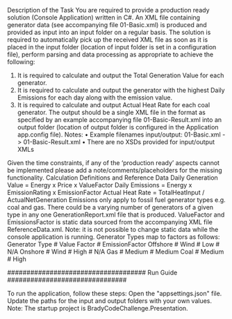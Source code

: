 Description of the Task
You are required to provide a production ready solution (Console Application) written in C#.
An XML file containing generator data (see accompanying file 01-Basic.xml) is produced and provided as input into an input folder on a regular basis. 
The solution is required to automatically pick up the received XML file as soon as it is placed in the input folder (location of input folder is set in a configuration file), perform parsing and data processing as appropriate to achieve the following:
1.	It is required to calculate and output the Total Generation Value for each generator.
2.	It is required to calculate and output the generator with the highest Daily Emissions for each day along with the emission value.
3.	It is required to calculate and output Actual Heat Rate for each coal generator. 
The output should be a single XML file in the format as specified by an example accompanying file 01-Basic-Result.xml into an output folder (location of output folder is configured in the Application app.config file). 
Notes:
•	Example filenames input/output: 01-Basic.xml -> 01-Basic-Result.xml
•	There are no XSDs provided for input/output XMLs

Given the time constraints, if any of the ‘production ready’ aspects cannot be implemented please add a note/comments/placeholders for the missing functionality.
Calculation Definitions and Reference Data
Daily Generation Value = Energy x Price x ValueFactor
Daily Emissions = Energy x EmissionRating x EmissionFactor
Actual Heat Rate = TotalHeatInput / ActualNetGeneration
Emissions only apply to fossil fuel generator types e.g. coal and gas. There could be a varying number of generators of a given type in any one GenerationReport.xml file that is produced.
ValueFactor and EmissionsFactor is static data sourced from the accompanying XML file ReferenceData.xml. Note: it is not possible to change static data while the console application is running. 
Generator Types map to factors as follows:
Generator Type #	Value Factor	#  EmissionFactor
Offshore # Wind	# Low	# N/A
Onshore # Wind	# High	# N/A
Gas	# Medium	# Medium
Coal	# Medium	# High


#################################### Run Guide ###############################

To run the application, follow these steps:
Open the "appsettings.json" file.
Update the paths for the input and output folders with your own values.
Note: The startup project is BradyCodeChallenge.Presentation.
